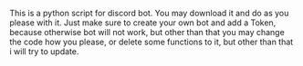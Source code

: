 This is a python script for discord bot.
You may download it and do as you please with it.
Just make sure to create your own bot and add a Token, because otherwise
bot will not work,
but other than that you may change the code how you please,
or delete some functions to it,
but other than that i will try to update.
